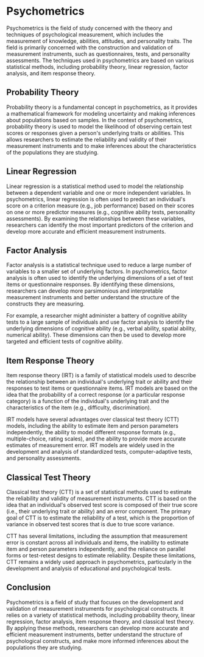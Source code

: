 # Psychometrics

Psychometrics is the field of study concerned with the theory and techniques of psychological measurement, which includes the measurement of knowledge, abilities, attitudes, and personality traits. The field is primarily concerned with the construction and validation of measurement instruments, such as questionnaires, tests, and personality assessments. The techniques used in psychometrics are based on various statistical methods, including probability theory, linear regression, factor analysis, and item response theory.

## Probability Theory

Probability theory is a fundamental concept in psychometrics, as it provides a mathematical framework for modeling uncertainty and making inferences about populations based on samples. In the context of psychometrics, probability theory is used to model the likelihood of observing certain test scores or responses given a person's underlying traits or abilities. This allows researchers to estimate the reliability and validity of their measurement instruments and to make inferences about the characteristics of the populations they are studying.

## Linear Regression

Linear regression is a statistical method used to model the relationship between a dependent variable and one or more independent variables. In psychometrics, linear regression is often used to predict an individual's score on a criterion measure (e.g., job performance) based on their scores on one or more predictor measures (e.g., cognitive ability tests, personality assessments). By examining the relationships between these variables, researchers can identify the most important predictors of the criterion and develop more accurate and efficient measurement instruments.

## Factor Analysis

Factor analysis is a statistical technique used to reduce a large number of variables to a smaller set of underlying factors. In psychometrics, factor analysis is often used to identify the underlying dimensions of a set of test items or questionnaire responses. By identifying these dimensions, researchers can develop more parsimonious and interpretable measurement instruments and better understand the structure of the constructs they are measuring.

For example, a researcher might administer a battery of cognitive ability tests to a large sample of individuals and use factor analysis to identify the underlying dimensions of cognitive ability (e.g., verbal ability, spatial ability, numerical ability). These dimensions can then be used to develop more targeted and efficient tests of cognitive ability.

## Item Response Theory

Item response theory (IRT) is a family of statistical models used to describe the relationship between an individual's underlying trait or ability and their responses to test items or questionnaire items. IRT models are based on the idea that the probability of a correct response (or a particular response category) is a function of the individual's underlying trait and the characteristics of the item (e.g., difficulty, discrimination).

IRT models have several advantages over classical test theory (CTT) models, including the ability to estimate item and person parameters independently, the ability to model different response formats (e.g., multiple-choice, rating scales), and the ability to provide more accurate estimates of measurement error. IRT models are widely used in the development and analysis of standardized tests, computer-adaptive tests, and personality assessments.

## Classical Test Theory

Classical test theory (CTT) is a set of statistical methods used to estimate the reliability and validity of measurement instruments. CTT is based on the idea that an individual's observed test score is composed of their true score (i.e., their underlying trait or ability) and an error component. The primary goal of CTT is to estimate the reliability of a test, which is the proportion of variance in observed test scores that is due to true score variance.

CTT has several limitations, including the assumption that measurement error is constant across all individuals and items, the inability to estimate item and person parameters independently, and the reliance on parallel forms or test-retest designs to estimate reliability. Despite these limitations, CTT remains a widely used approach in psychometrics, particularly in the development and analysis of educational and psychological tests.

## Conclusion

Psychometrics is a field of study that focuses on the development and validation of measurement instruments for psychological constructs. It relies on a variety of statistical methods, including probability theory, linear regression, factor analysis, item response theory, and classical test theory. By applying these methods, researchers can develop more accurate and efficient measurement instruments, better understand the structure of psychological constructs, and make more informed inferences about the populations they are studying.
